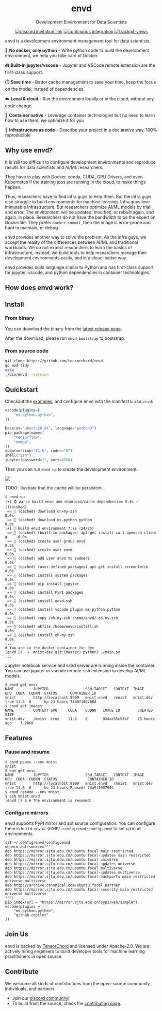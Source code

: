 <div align="center">
<h1>envd</h1>
<p>Development Environment for Data Scientists</p>
</div>

<p align=center>
<a href="https://discord.gg/KqswhpVgdU"><img alt="discord invitation link" src="https://img.shields.io/discord/974584200327991326?label=discord&style=social"></a>
<a href="https://github.com/tensorchord/envd/actions/workflows/CI.yml"><img alt="continuous integration" src="https://github.com/tensorchord/envd/actions/workflows/CI.yml/badge.svg"></a>
<a href="https://trackgit.com"><img src="https://us-central1-trackgit-analytics.cloudfunctions.net/token/ping/l3ldvdaswvnjpty9u7l3" alt="trackgit-views" /></a>
</p>

envd is a development environment management tool for data scientists.

🐍 **No docker, only python** - Write python code to build the development environment, we help you take care of Docker.

🖨️ **Built-in jupyter/vscode** - Jupyter and VSCode remote extension are the first-class support.

⏱️ **Save time** - Better cache management to save your time, keep the focus on the model, instead of dependencies

☁️ **Local & cloud** - Run the environment locally or in the cloud, without any code change

🐳 **Container native** - Leverage container technologies but no need to learn how to use them, we optimize it for you

🤟 **Infrastructure as code** - Describe your project in a declarative way, 100% reproducible

## Why use envd?

It is still too difficult to configure development environments and reproduce results for data scientists and AI/ML researchers.

They have to play with Docker, conda, CUDA, GPU Drivers, and even Kubernetes if the training jobs are running in the cloud, to make things happen.

Thus, researchers have to find infra guys to help them. But the infra guys also struggle to build environments for machine learning. Infra guys love immutable infrastructure. But researchers optimize AI/ML models by trial and error. The environment will be updated, modified, or rebuilt again, and again, in place. Researchers do not have the bandwidth to be the expert on Dockerfile. They prefer `docker commit`, then the image is error-prone and hard to maintain, or debug.

envd provides another way to solve the problem. As the infra guys, we accept the reality of the differences between AI/ML and traditional workloads. We do not expect researchers to learn the basics of infrastructure, instead, we build tools to help researchers manage their development environments easily, and in a cloud-native way.

envd provides build language similar to Python and has first-class support for jupyter, vscode, and python dependencies in container technologies.

## How does envd work?

## Install

### From binary

You can download the binary from the [latest release page](https://github.com/tensorchord/envd/releases/latest).

After the download, please run `envd bootstrap` to bootstrap.

### From source code

```bash
git clone https://github.com/tensorchord/envd
go mod tidy
make
./bin/envd --version
```

## Quickstart

Checkout the [examples](./examples/mnist), and configure envd with the manifest `build.envd`:

```python
vscode(plugins=[
    "ms-python.python",
])

base(os="ubuntu20.04", language="python3")
pip_package(name=[
    "tensorflow",
    "numpy",
])
cuda(version="11.6", cudnn="8")
shell("zsh")
jupyter(password="", port=8888)
```

Then you can run `envd up` to create the development environment.

<a href="https://asciinema.org/a/498012" target="_blank"><img src="https://asciinema.org/a/498012.svg" /></a>

TODO: illustrate that the cache will be persistent.

```
$ envd up
[+] ⌚ parse build.envd and download/cache dependencies 0.0s ✅ (finished)        
 => 💽 (cached) download oh-my-zsh                                            0.0s
 => 💽 (cached) download ms-python.python                                     0.0s
[+] 🐋 build envd environment 7.7s (24/25)                                        
 => 💽 (cached) (built-in packages) apt-get install curl openssh-client g     0.0s
 => 💽 (cached) create user group envd                                        0.0s
 => 💽 (cached) create user envd                                              0.0s
 => 💽 (cached) add user envd to sudoers                                      0.0s
 => 💽 (cached) (user-defined packages) apt-get install screenfetch           0.0s
 => 💽 (cached) install system packages                                       0.0s
 => 💽 (cached) pip install jupyter                                           0.0s
 => 💽 (cached) install PyPI packages                                         0.0s
 => 💽 (cached) install envd-ssh                                              0.0s
 => 💽 (cached) install vscode plugin ms-python.python                        0.0s
 => 💽 (cached) copy /oh-my-zsh /home/envd/.oh-my-zsh                         0.0s
 => 💽 (cached) mkfile /home/envd/install.sh                                  0.0s
 => 💽 (cached) install oh-my-zsh                                             0.0s
...
# You are in the docker container for dev
(envd 🐳)  ➜  mnist-dev git:(master) python3 ./main.py
...
```

Jupyter notebook service and sshd server are running inside the container. You can use jupyter or vscode remote-ssh extension to develop AI/ML models.

```
$ envd get envs
NAME         JUPYTER                 SSH TARGET   CONTEXT  IMAGE      GPU  CUDA  CUDNN  STATUS      CONTAINER ID 
mnist        http://localhost:9999   mnist.envd   /mnist   mnist:dev  true 11.6  8      Up 23 hours 74a9f1007004
$ envd get images
NAME         CONTEXT GPU     CUDA    CUDNN   IMAGE ID        CREATED         SIZE   
mnist:dev    /mnist  true    11.6    8       034ae55c5f4f    23 hours ago    7.28GB
```

## Features

### Pause and resume

```
$ envd pause --env mnist
mnist
$ env get envs
NAME         JUPYTER                 SSH TARGET   CONTEXT  IMAGE      GPU  CUDA  CUDNN  STATUS              CONTAINER ID 
mnist        http://localhost:9999   mnist.envd   /mnist   mnist:dev  true 11.6  8      Up 23 hours(Paused) 74a9f1007004
$ envd resume --env mnist
$ ssh mnist.envd
(envd 🐳) $ # The environment is resumed!
```

### Configure mirrors

envd supports PyPI mirror and apt source configuration. You can configure them in `build.env` or `$HOME/.config/envd/config.envd` to set up in all environments.

```text
cat ~/.config/envd/config.envd
ubuntu_apt(source="""
deb https://mirror.sjtu.edu.cn/ubuntu focal main restricted
deb https://mirror.sjtu.edu.cn/ubuntu focal-updates main restricted
deb https://mirror.sjtu.edu.cn/ubuntu focal universe
deb https://mirror.sjtu.edu.cn/ubuntu focal-updates universe
deb https://mirror.sjtu.edu.cn/ubuntu focal multiverse
deb https://mirror.sjtu.edu.cn/ubuntu focal-updates multiverse
deb https://mirror.sjtu.edu.cn/ubuntu focal-backports main restricted universe multiverse
deb http://archive.canonical.com/ubuntu focal partner
deb https://mirror.sjtu.edu.cn/ubuntu focal-security main restricted universe multiverse
""")
pip_index(url = "https://mirror.sjtu.edu.cn/pypi/web/simple")
vscode(plugins = [
    "ms-python.python",
    "github.copilot"
])
```

## Join Us

envd is backed by [TensorChord](https://github.com/tensorchord) and licensed under Apache-2.0. We are actively hiring engineers to build developer tools for machine learning practitioners in open source.

## Contribute

We welcome all kinds of contributions from the open-source community, individuals, and partners.

- Join our [discord community](https://discord.gg/KqswhpVgdU)! 
- To build from the source, check the [contributing page](./CONTRIBUTING.md).
